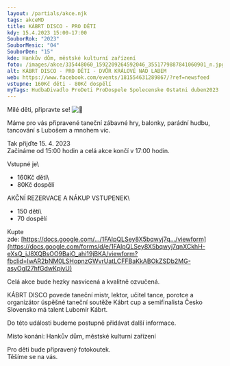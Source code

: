 ```yaml
---
layout: /partials/akce.njk
tags: akceMD
title: KÁBRT DISCO - PRO DĚTI
kdy: 15.4.2023 15:00-17:00
SouborRok: "2023"
SouborMesic: "04"
SouborDen: "15"
kde: Hankův dům, městské kulturní zařízení
foto: /images/akce/335448060_1592209264592046_3551779887841060901_n.jpg
alt: KÁBRT DISCO - PRO DĚTI - DVŮR KRÁLOVÉ NAD LABEM
web: https://www.facebook.com/events/181554631289867/?ref=newsfeed
vstupne: 160Kč děti - 80Kč dospělí
myTags: HudbaDivadlo ProDeti ProDospele Spolecenske Ostatni duben2023
---
```

<!--StartFragment-->

Milé děti, připravte se! ![🙂](https://static.xx.fbcdn.net/images/emoji.php/v9/t4c/1/16/1f642.png)

Máme pro vás připravené taneční zábavné hry, balonky, parádní hudbu, tancování s Lubošem a mnohem víc.

Tak přijďte 15. 4. 2023\
Začínáme od 15:00 hodin a celá akce končí v 17:00 hodin.

Vstupné je\
- 160Kč děti\
- 80Kč dospělí

AKČNÍ REZERVACE A NÁKUP VSTUPENEK\
- 150 děti\
- 70 dospělí

Kupte zde: [https://docs.google.com/.../1FAIpQLSey8X5bqwyj7q.../viewform](https://docs.google.com/forms/d/e/1FAIpQLSey8X5bqwyj7qnXCkhH-eXsQ_jJ8XQBsOO9BaiO_ahi19jBKA/viewform?fbclid=IwAR2bNM0LSHopnzGWvrUatLCFFBaKkABOkZSDb2MG-asyOgI27hfGdwKpjyU)

Celá akce bude hezky nasvícená a kvalitně ozvučená.

KÁBRT DISCO povede taneční mistr, lektor, učitel tance, porotce a organizátor úspěšné taneční soutěže Kábrt cup a semifinalista Česko Slovensko má talent Lubomír Kábrt.

Do této události budeme postupně přidávat další informace.

Místo konání: Hankův dům, městské kulturní zařízení

Pro děti bude připravený fotokoutek.\
Těšíme se na vás.

<!--EndFragment-->